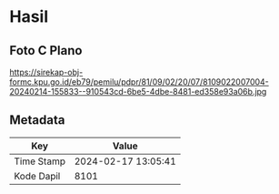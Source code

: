 # Hasil

## Foto C Plano

https://sirekap-obj-formc.kpu.go.id/eb79/pemilu/pdpr/81/09/02/20/07/8109022007004-20240214-155833--910543cd-6be5-4dbe-8481-ed358e93a06b.jpg


## Metadata

| Key        | Value               |
| ---------- | ------------------- |
| Time Stamp | 2024-02-17 13:05:41 |
| Kode Dapil | 8101                |



